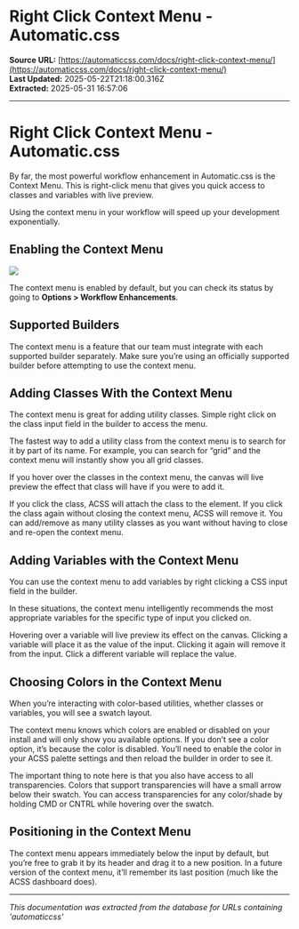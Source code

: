 # Right Click Context Menu - Automatic.css

**Source URL:** [https://automaticcss.com/docs/right-click-context-menu/](https://automaticcss.com/docs/right-click-context-menu/)  
**Last Updated:** 2025-05-22T21:18:00.316Z  
**Extracted:** 2025-05-31 16:57:06

---

# Right Click Context Menu - Automatic.css

By far, the most powerful workflow enhancement in Automatic.css is the Context Menu. This is right-click menu that gives you quick access to classes and variables with live preview.

Using the context menu in your workflow will speed up your development exponentially.

## Enabling the Context Menu

![](https://automaticcss.com/wp-content/uploads/CleanShot-2024-12-27-at-12.00.47@2x-1024x1024.jpg)

The context menu is enabled by default, but you can check its status by going to **Options > Workflow Enhancements**.

## Supported Builders

The context menu is a feature that our team must integrate with each supported builder separately. Make sure you’re using an officially supported builder before attempting to use the context menu.

## Adding Classes With the Context Menu

The context menu is great for adding utility classes. Simple right click on the class input field in the builder to access the menu.

The fastest way to add a utility class from the context menu is to search for it by part of its name. For example, you can search for “grid” and the context menu will instantly show you all grid classes.

If you hover over the classes in the context menu, the canvas will live preview the effect that class will have if you were to add it.

If you click the class, ACSS will attach the class to the element. If you click the class again without closing the context menu, ACSS will remove it. You can add/remove as many utility classes as you want without having to close and re-open the context menu.

## Adding Variables with the Context Menu

You can use the context menu to add variables by right clicking a CSS input field in the builder.

In these situations, the context menu intelligently recommends the most appropriate variables for the specific type of input you clicked on.

Hovering over a variable will live preview its effect on the canvas. Clicking a variable will place it as the value of the input. Clicking it again will remove it from the input. Click a different variable will replace the value.

## Choosing Colors in the Context Menu

When you’re interacting with color-based utilities, whether classes or variables, you will see a swatch layout.

The context menu knows which colors are enabled or disabled on your install and will only show you available options. If you don’t see a color option, it’s because the color is disabled. You’ll need to enable the color in your ACSS palette settings and then reload the builder in order to see it.

The important thing to note here is that you also have access to all transparencies. Colors that support transparencies will have a small arrow below their swatch. You can access transparencies for any color/shade by holding CMD or CNTRL while hovering over the swatch.

## Positioning in the Context Menu

The context menu appears immediately below the input by default, but you’re free to grab it by its header and drag it to a new position. In a future version of the context menu, it’ll remember its last position (much like the ACSS dashboard does).

---

*This documentation was extracted from the database for URLs containing 'automaticcss'*
